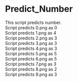 # Predict_Number
This script predicts number. <br />
Script predicts 0.png as 0 <br />
Script predicts 1.png as 4 <br />
Script predicts 2.png as 3 <br />
Script predicts 3.png as 3 <br />
Script predicts 4.png as 3 <br /> 
Script predicts 5.png as 5 <br />
Script predicts 6.png as 5 <br />
Script predicts 7.png as 3 <br />
Script predicts 8.png as 2 <br />
Script predicts 9.png as 3 <br />
